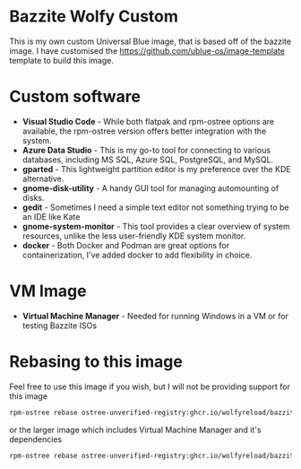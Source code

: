 # Bazzite Wolfy Custom

This is my own custom Universal Blue image, that is based off of the bazzite image. I have customised the <https://github.com/ublue-os/image-template> template to build this image.

# Custom software

- **Visual Studio Code** - While both flatpak and rpm-ostree options are available, the rpm-ostree version offers better integration with the system.
- **Azure Data Studio** - This is my go-to tool for connecting to various databases, including MS SQL, Azure SQL, PostgreSQL, and MySQL.
- **gparted** - This lightweight partition editor is my preference over the KDE alternative.
- **gnome-disk-utility** - A handy GUI tool for managing automounting of disks.
- **gedit** - Sometimes I need a simple text editor not something trying to be an IDE like Kate
- **gnome-system-monitor** - This tool provides a clear overview of system resources, unlike the less user-friendly KDE system monitor.
- **docker** - Both Docker and Podman are great options for containerization, I've added docker to add flexibility in choice.

# VM Image

- **Virtual Machine Manager** - Needed for running Windows in a VM or for testing Bazzite ISOs

# Rebasing to this image

Feel free to use this image if you wish, but I will not be providing support for this image

```bash
rpm-ostree rebase ostree-unverified-registry:ghcr.io/wolfyreload/bazzite-wolfy:stable
```

or the larger image which includes Virtual Machine Manager and it's dependencies

```bash
rpm-ostree rebase ostree-unverified-registry:ghcr.io/wolfyreload/bazzite-wolfy-vm:stable
```
